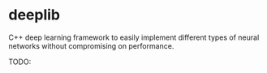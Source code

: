 # deeplib
C++ deep learning framework to easily implement different types of neural networks without compromising on performance.

TODO:
